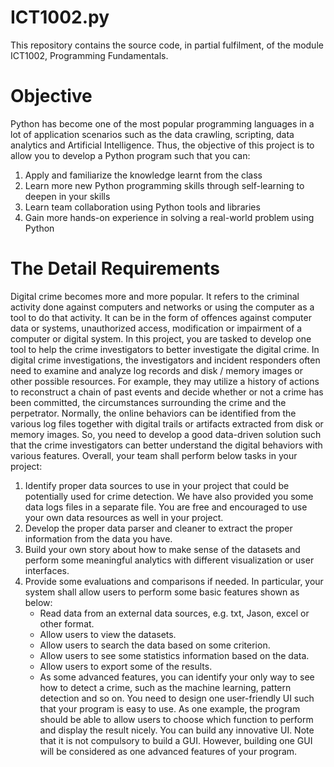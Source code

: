 # ICT1002.py
This repository contains the source code, in partial fulfilment, of the module ICT1002, Programming Fundamentals.
# Objective
Python has become one of the most popular programming languages in a lot of application scenarios such as the data crawling, scripting, data analytics and Artificial Intelligence. Thus, the objective of this project is to allow you to develop a Python program such that you can:
1. Apply and familiarize the knowledge learnt from the class
2. Learn more new Python programming skills through self-learning to deepen in your skills
3. Learn team collaboration using Python tools and libraries
4. Gain more hands-on experience in solving a real-world problem using Python
# The Detail Requirements
Digital crime becomes more and more popular. It refers to the criminal activity done against computers and networks or using the computer as a tool to do that activity. It can be in the form of offences against computer data or systems, unauthorized access, modification or impairment of a computer or digital system.
In this project, you are tasked to develop one tool to help the crime investigators to better investigate the digital crime. In digital crime investigations, the investigators and incident responders often need to examine and analyze log records and disk / memory images or other possible resources. For example, they may utilize a history of actions to reconstruct a chain of past events and decide whether or not a crime has been committed, the circumstances surrounding the crime and the perpetrator. Normally, the online behaviors can be identified from the various log files together with digital trails or artifacts extracted from disk or memory images. So, you need to develop a good data-driven solution such that the crime investigators can better understand the digital behaviors with various features.
Overall, your team shall perform below tasks in your project:
1. Identify proper data sources to use in your project that could be potentially used for crime detection. We have also provided you some data logs files in a separate file. You are free and encouraged to use your own data resources as well in your project.
2. Develop the proper data parser and cleaner to extract the proper information from the data you have.
3. Build your own story about how to make sense of the datasets and perform some meaningful analytics with different visualization or user interfaces.
4. Provide some evaluations and comparisons if needed.
In particular, your system shall allow users to perform some basic features shown as below:
    * Read data from an external data sources, e.g. txt, Jason, excel or other format.
    * Allow users to view the datasets.
    * Allow users to search the data based on some criterion.
    * Allow users to see some statistics information based on the data.
    * Allow users to export some of the results.
    * As some advanced features, you can identify your only way to see how to detect a crime, such
as the machine learning, pattern detection and so on.
You need to design one user-friendly UI such that your program is easy to use. As one example, the
program should be able to allow users to choose which function to perform and display the result
nicely. You can build any innovative UI. Note that it is not compulsory to build a GUI. However,
building one GUI will be considered as one advanced features of your program.
